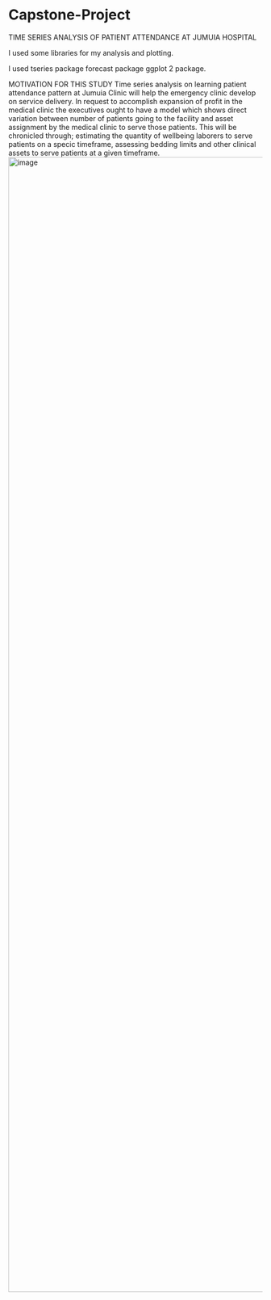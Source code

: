 # Capstone-Project
TIME SERIES ANALYSIS OF PATIENT ATTENDANCE AT JUMUIA HOSPITAL


I used some libraries for my analysis and plotting.

I used tseries package
forecast package
ggplot 2 package.

MOTIVATION FOR THIS STUDY
Time series analysis on learning patient attendance pattern at Jumuia Clinic will help the emergency clinic develop on service delivery. In request to accomplish expansion of profit in the medical clinic the executives ought to have a model which shows direct variation between number of patients going to the facility and asset assignment by the medical clinic to serve those patients. This will be chronicled through; estimating the quantity of wellbeing laborers to serve patients on a specic timeframe,
assessing bedding limits and other clinical assets to serve patients at a given timeframe.
<img width="2249" alt="image" src="https://user-images.githubusercontent.com/120730808/208252117-8b5ac01a-36a1-45e7-a1de-bc5b48d3cd92.png">
